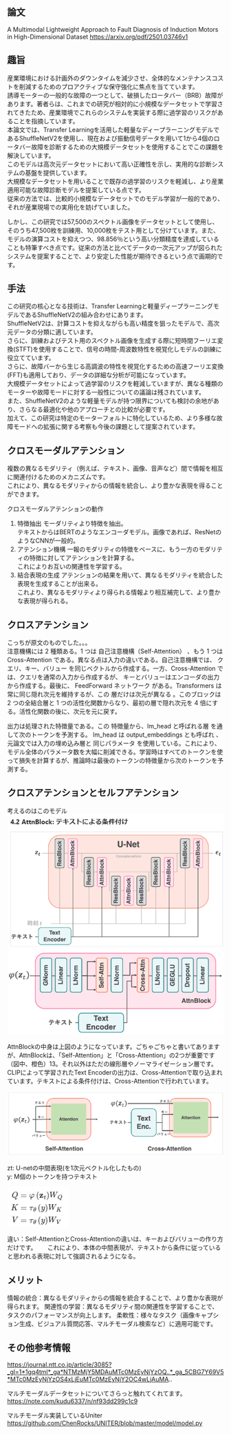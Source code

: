 ## 論文
A Multimodal Lightweight Approach to Fault Diagnosis of Induction Motors in High-Dimensional Dataset
https://arxiv.org/pdf/2501.03746v1

## 趣旨
産業環境における計画外のダウンタイムを減少させ、全体的なメンテナンスコストを削減するためのプロアクティブな保守強化に焦点を当てています。  
誘導モーターの一般的な故障の一つとして、破損したロータバー（BRB）故障があります。著者らは、これまでの研究が相対的に小規模なデータセットで学習されてきたため、産業環境でこれらのシステムを実装する際に過学習のリスクがあることを指摘しています。  
本論文では、Transfer Learningを活用した軽量なディープラーニングモデルであるShuffleNetV2を使用し、現在および振動信号データを用いて1から4個のロータバー故障を診断するための大規模データセットを使用することでこの課題を解決しています。  
このモデルは高次元データセットにおいて高い正確性を示し、実用的な診断システムの基盤を提供しています。  
大規模なデータセットを用いることで既存の過学習のリスクを軽減し、より産業適用可能な故障診断モデルを提案している点です。  
従来の方法では、比較的小規模なデータセットでのモデル学習が一般的であり、それが産業現場での実用化を妨げていました。  

しかし、この研究では57,500のスペクトル画像をデータセットとして使用し、そのうち47,500枚を訓練用、10,000枚をテスト用として分けています。また、モデルの演算コストを抑えつつ、98.856％という高い分類精度を達成していることも特筆すべき点です。従来の方法と比べてデータの一次元アップが図られたシステムを提案することで、より安定した性能が期待できるという点で画期的です。  

## 手法
この研究の核心となる技術は、Transfer Learningと軽量ディープラーニングモデルであるShuffleNetV2の組み合わせにあります。  
ShuffleNetV2は、計算コストを抑えながらも高い精度を狙ったモデルで、高次元データの分類に適しています。  
さらに、訓練およびテスト用のスペクトル画像を生成する際に短時間フーリエ変換(STFT)を使用することで、信号の時間-周波数特性を視覚化しモデルの訓練に役立てています。  
さらに、故障バーから生じる高調波の特性を視覚化するための高速フーリエ変換(FFT)も適用しており、データの詳細な分析が可能になっています。  
大規模データセットによって過学習のリスクを軽減していますが、異なる種類のモーターや故障モードに対する一般性についての議論は残されています。  
また、ShuffleNetV2のような軽量モデルが持つ限界についても検討の余地があり、さらなる最適化や他のアプローチとの比較が必要です。  
加えて、この研究は特定のモーターフォルトに特化しているため、より多様な故障モードへの拡張に関する考察も今後の課題として提案されています。  

## クロスモーダルアテンション
複数の異なるモダリティ（例えば、テキスト、画像、音声など）間で情報を相互に関連付けるためのメカニズムです。  
これにより、異なるモダリティからの情報を統合し、より豊かな表現を得ることができます。  

クロスモーダルアテンションの動作  
1. 特徴抽出
モーダリティより特徴を抽出。  
テキストからはBERTのようなエンコーダモデル。画像であれば、ResNetのようなCNNが一般的。  
2. アテンション機構
一報のモダリティの特徴をベースに、もう一方のモダリティの特徴に対してアテンションを計算する。  
これによりお互いの関連性を学習する。  
3. 結合表現の生成
アテンションの結果を用いて、異なるモダリティを統合した表現を生成することが出来る。  
これより、異なるモダリティより得られる情報より相互補完して、より豊かな表現が得られる。

## クロスアテンション
こっちが原文のものでした。。。  
注意機構には 2 種類ある。1 つは 自己注意機構（Self-Attention） 、もう 1 つは Cross-Attention である。異なる点は入力の違いである。自己注意機構では、 クエリ、キー、バリュー を同じベクトルから作成する。一方、Cross-Attention では、クエリを通常の入力から作成するが、 キーとバリューはエンコーダの出力 から作成する。最後に、 FeedForward ネットワーク がある。Transformers は常に同じ隠れ次元を維持するが、この 層だけは次元が異なる 。このブロックは 2 つの全結合層と 1 つの活性化関数からなり、最初の層で隠れ次元を 4 倍にする。活性化関数の後に、次元を元に戻す。

出力は処理された特徴量である。この 特徴量から、lm_head と呼ばれる層 を通して次のトークンを予測する。 lm_head は output_embeddings とも呼ばれ 、元論文では入力の埋め込み層と 同じパラメータ を使用している。これにより、モデル全体のパラメータ数を大幅に削減できる。学習時はすべてのトークンを使って損失を計算するが、推論時は最後のトークンの特徴量から次のトークンを予測する。

## クロスアテンションとセルフアテンション
考えるのはこのモデル  
![alt text](image/cross-atten/2.png)
![alt text](image/cross-atten/0.png)


AttnBlockの中身は上図のようになっています。ごちゃごちゃと書いてありますが、AttnBlockは、「Self-Attention」と「Cross-Attention」の2つが重要です（図中、橙色）13。それ以外はただの線形層やノーマライゼーション層です。  
CLIPによって学習されたText Encoderの出力は、Cross-Attentionで取り込まれています。テキストによる条件付けは、Cross-Attentionで行われています。  

![alt text](image/cross-atten/1.png)  

zt: U-netの中間表現(を1次元ベクトル化したもの)  
y: M個のトークンを持つテキスト  

![alt text](image/cross-atten/3.png)

違い：Self-AttentionとCross-Attentionの違いは、キーおよびバリューの作り方だけです。　　
これにより、本体の中間表現が、テキストから条件に従っていると思われる表現に対して強調されるようになる。  


## メリット
情報の統合：異なるモダリティからの情報を統合することで、より豊かな表現が得られます。
関連性の学習：異なるモダリティ間の関連性を学習することで、タスクのパフォーマンスが向上します。
柔軟性：様々なタスク（画像キャプション生成、ビジュアル質問応答、マルチモーダル検索など）に適用可能です。


## その他参考情報

https://journal.ntt.co.jp/article/3085?_gl=1*1gq4tml*_ga*NTMzMjY5MDAuMTc0MzEyNjYzOQ..*_ga_5CBG7Y69V5*MTc0MzEyNjYzOS4xLjEuMTc0MzEyNjY2OC4wLjAuMA..


マルチモーダルデータセットについてさらっと触れてくれてます。
https://note.com/kudu6337/n/nf93dd299c1c9

マルチモーダル実装しているUniter
https://github.com/ChenRocks/UNITER/blob/master/model/model.py


